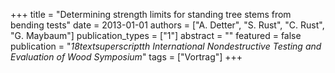 +++
title = "Determining strength limits for standing tree stems from bending tests"
date = 2013-01-01
authors = ["A. Detter", "S. Rust", "C. Rust", "G. Maybaum"]
publication_types = ["1"]
abstract = ""
featured = false
publication = "*18textsuperscriptth International Nondestructive Testing and Evaluation of Wood Symposium*"
tags = ["Vortrag"]
+++

